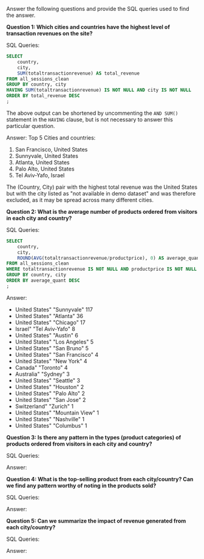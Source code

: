 Answer the following questions and provide the SQL queries used to find the answer.

    
**Question 1: Which cities and countries have the highest level of transaction revenues on the site?**


SQL Queries:
```sql
SELECT
	country,
	city,
	SUM(totaltransactionrevenue) AS total_revenue
FROM all_sessions_clean
GROUP BY country, city
HAVING SUM(totaltransactionrevenue) IS NOT NULL AND city IS NOT NULL
ORDER BY total_revenue DESC
;
```
The above output can be shortened by uncommenting the ```AND SUM()``` statement in the ```HAVING``` clause, but is not necessary to answer this particular question.  

Answer: Top 5 Cities and countries:

1. San Francisco, United States 
2. Sunnyvale, United States
3. Atlanta, United States
4. Palo Alto, United States
5. Tel Aviv-Yafo, Israel

The (Country, City) pair with the highest total revenue was the United States but with the city listed as "not available in demo dataset" and was therefore excluded, as it may be spread across many different cities. 


**Question 2: What is the average number of products ordered from visitors in each city and country?**


SQL Queries:
```sql
SELECT
	country,
	city,
	ROUND(AVG(totaltransactionrevenue/productprice), 0) AS average_quant
FROM all_sessions_clean 
WHERE totaltransactionrevenue IS NOT NULL AND productprice IS NOT NULL AND city IS NOT NULL
GROUP BY country, city
ORDER BY average_quant DESC
;
```
Answer:
- United States"	"Sunnyvale"	117
- United States"	"Atlanta"	36
- United States"	"Chicago"	17
- Israel"		"Tel Aviv-Yafo"	8
- United States"	"Austin"	6
- United States"	"Los Angeles"	5
- United States"	"San Bruno"	5
- United States"	"San Francisco"	4
- United States"	"New York"	4
- Canada"		"Toronto"	4
- Australia"		"Sydney"	3
- United States"	"Seattle"	3
- United States"	"Houston"	2
- United States"	"Palo Alto"	2
- United States"	"San Jose"	2
- Switzerland"		"Zurich"	1
- United States"	"Mountain View"	1
- United States"	"Nashville"	1
- United States"	"Columbus"	1




**Question 3: Is there any pattern in the types (product categories) of products ordered from visitors in each city and country?**


SQL Queries:



Answer:





**Question 4: What is the top-selling product from each city/country? Can we find any pattern worthy of noting in the products sold?**


SQL Queries:



Answer:





**Question 5: Can we summarize the impact of revenue generated from each city/country?**

SQL Queries:



Answer:







